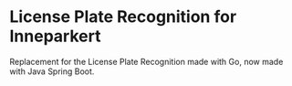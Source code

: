 # License Plate Recognition for Inneparkert
Replacement for the License Plate Recognition made with Go, now made with Java Spring Boot.
